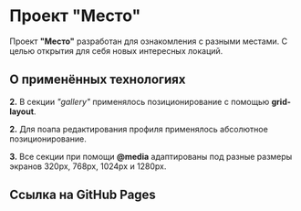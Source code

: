 # Проект "Место"

Проект **"Место"** разработан для ознакомления с разными местами. С целью открытия для себя новых интересных локаций.


## О применённых технологиях

**2.** В секции *"gallery"* применялось позиционирование с помощью **grid-layout**.

**2.** Для поапа редактирования профиля применялось абсолютное позиционирование.

**3.** Все секции при помощи **@media** адаптированы под разные размеры экранов 320px, 768px, 1024px и 1280px.


## Ссылка на GitHub Pages
